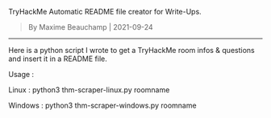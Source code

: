 TryHackMe Automatic README file creator for Write-Ups.
> By Maxime Beauchamp | 2021-09-24
------------------------------------------

Here is a python script I wrote to get a TryHackMe room infos & questions and insert it in a README file.

Usage : 

Linux : 
    python3 thm-scraper-linux.py roomname


Windows : 
    python3 thm-scraper-windows.py roomname
